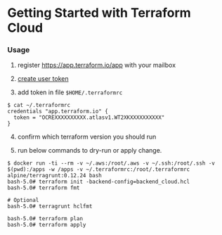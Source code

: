 # Getting Started with Terraform Cloud


### Usage

1) register https://app.terraform.io/app with your mailbox

2) [create user token](https://www.terraform.io/docs/cloud/users-teams-organizations/users.html#api-tokens)

3)  add token in file  `$HOME/.terraformrc`

```
$ cat ~/.terraformrc
credentials "app.terraform.io" {
  token = "OCREXXXXXXXXXX.atlasv1.WT2XKXXXXXXXXXX"
}
```

4) confirm which terraform version you should run

5) run below commands to dry-run or apply change.
```
$ docker run -ti --rm -v ~/.aws:/root/.aws -v ~/.ssh:/root/.ssh -v $(pwd):/apps -w /apps -v ~/.terraformrc:/root/.terraformrc alpine/terragrunt:0.12.24 bash
bash-5.0# terraform init -backend-config=backend_cloud.hcl
bash-5.0# terraform fmt

# Optional
bash-5.0# terragrunt hclfmt

bash-5.0# terraform plan
bash-5.0# terraform apply
```
